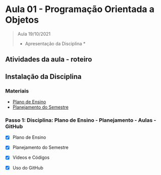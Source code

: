 # Aula 01 - Programação Orientada a Objetos

> Aula 19/10/2021
> 
>  * Apresentação da Disciplina *

## Atividades da aula - roteiro

## Instalação da Disciplina
### Materiais
- [Plano de Ensino](Plano_Ensino_POO_Remoto_2021.pdf)
- [Planejamento do Semestre](https://github.com/marcoswagner-commits/aulapoo/blob/3a731910eb8819c400b0e96c213063f1fe79e94f/documentos/Planejamento%20do%20Semestre_Remoto_2021_POO.pdf)


### Passo 1: Disciplina: Plano de Ensino - Planejamento - Aulas - GitHub
- [x]  Plano de Ensino
- [x]  Planejamento do Semestre
- [x]  Vídeos e Códigos
- [x]  Uso do GitHub



